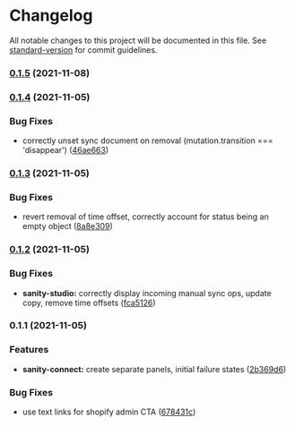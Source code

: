 # Changelog

All notable changes to this project will be documented in this file. See [standard-version](https://github.com/conventional-changelog/standard-version) for commit guidelines.

### [0.1.5](https://github.com/sanity-io/sanity-plugin-dashboard-widget-shopify/compare/v0.1.4...v0.1.5) (2021-11-08)

### [0.1.4](https://github.com/sanity-io/sanity-plugin-dashboard-widget-shopify/compare/v0.1.3...v0.1.4) (2021-11-05)


### Bug Fixes

* correctly unset sync document on removal (mutation.transition === 'disappear') ([46ae663](https://github.com/sanity-io/sanity-plugin-dashboard-widget-shopify/commit/46ae66304ba073b9aaf738022db0746b7443bba0))

### [0.1.3](https://github.com/sanity-io/sanity-plugin-dashboard-widget-shopify/compare/v0.1.2...v0.1.3) (2021-11-05)


### Bug Fixes

* revert removal of time offset, correctly account for status being an empty object ([8a8e309](https://github.com/sanity-io/sanity-plugin-dashboard-widget-shopify/commit/8a8e3095e08d1ef6115b4264b0ba77dc1afd62b9))

### [0.1.2](https://github.com/sanity-io/sanity-plugin-dashboard-widget-shopify/compare/v0.1.1...v0.1.2) (2021-11-05)


### Bug Fixes

* **sanity-studio:** correctly display incoming manual sync ops, update copy, remove time offsets ([fca5126](https://github.com/sanity-io/sanity-plugin-dashboard-widget-shopify/commit/fca5126b2a2f0d200424a136987616a18c810295))

### 0.1.1 (2021-11-05)


### Features

* **sanity-connect:** create separate panels, initial failure states ([2b369d6](https://github.com/sanity-io/sanity-plugin-dashboard-widget-shopify/commit/2b369d68e96a94a615c1b0206c624ef0435f9f9a))


### Bug Fixes

* use text links for shopify admin CTA ([678431c](https://github.com/sanity-io/sanity-plugin-dashboard-widget-shopify/commit/678431cda656f492274f9e4b8f759fc45048eb5a))
